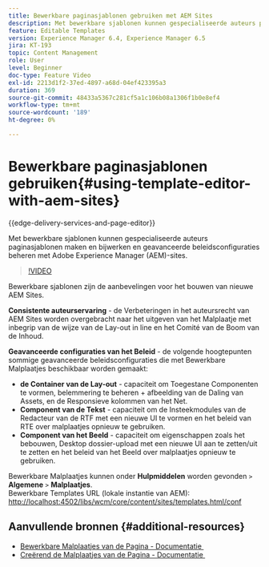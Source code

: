 ```yaml
---
title: Bewerkbare paginasjablonen gebruiken met AEM Sites
description: Met bewerkbare sjablonen kunnen gespecialiseerde auteurs paginasjablonen maken en bijwerken en geavanceerde beleidsconfiguraties met AEM Sites beheren.
feature: Editable Templates
version: Experience Manager 6.4, Experience Manager 6.5
jira: KT-193
topic: Content Management
role: User
level: Beginner
doc-type: Feature Video
exl-id: 2213d1f2-37ed-4897-a68d-04ef423395a3
duration: 369
source-git-commit: 48433a5367c281cf5a1c106b08a1306f1b0e8ef4
workflow-type: tm+mt
source-wordcount: '189'
ht-degree: 0%

---
```


# Bewerkbare paginasjablonen gebruiken{#using-template-editor-with-aem-sites}

{{edge-delivery-services-and-page-editor}}

Met bewerkbare sjablonen kunnen gespecialiseerde auteurs paginasjablonen maken en bijwerken en geavanceerde beleidsconfiguraties beheren met Adobe Experience Manager (AEM)-sites.

>[!VIDEO](https://video.tv.adobe.com/v/3449617?quality=12&learn=on&captions=dut)

Bewerkbare sjablonen zijn de aanbevelingen voor het bouwen van nieuwe AEM Sites.

**Consistente auteurservaring** - de Verbeteringen in het auteursrecht van AEM Sites worden overgebracht naar het uitgeven van het Malplaatje met inbegrip van de wijze van de Lay-out in line en het Comité van de Boom van de Inhoud.

**Geavanceerde configuraties van het Beleid** - de volgende hoogtepunten sommige geavanceerde beleidsconfiguraties die met Bewerkbare Malplaatjes beschikbaar worden gemaakt:

* **de Container van de Lay-out** - capaciteit om Toegestane Componenten te vormen, belemmering te beheren + afbeelding van de Daling van Assets, en de Responsieve kolommen van het Net.
* **Component van de Tekst** - capaciteit om de Insteekmodules van de Redacteur van de RTF met een nieuwe UI te vormen en het beleid van RTE over malplaatjes opnieuw te gebruiken.
* **Component van het Beeld** - capaciteit om eigenschappen zoals het bebouwen, Desktop dossier-upload met een nieuwe UI aan te zetten/uit te zetten en het beleid van het Beeld over malplaatjes opnieuw te gebruiken.

Bewerkbare Malplaatjes kunnen onder **Hulpmiddelen** worden gevonden `>` **Algemene** `>` **Malplaatjes**.\
Bewerkbare Templates URL (lokale instantie van AEM): [&#x200B; http://localhost:4502/libs/wcm/core/content/sites/templates.html/conf](http://localhost:4502/libs/wcm/core/content/sites/templates.html/conf)

## Aanvullende bronnen {#additional-resources}

* [&#x200B; Bewerkbare Malplaatjes van de Pagina - Documentatie &#x200B;](https://experienceleague.adobe.com/docs/experience-manager-65/developing/platform/templates/page-templates-editable.html?lang=nl-NL)
* [&#x200B; Creërend de Malplaatjes van de Pagina - Documentatie &#x200B;](https://experienceleague.adobe.com/docs/experience-manager-65/authoring/siteandpage/templates.html?lang=nl-NL)
